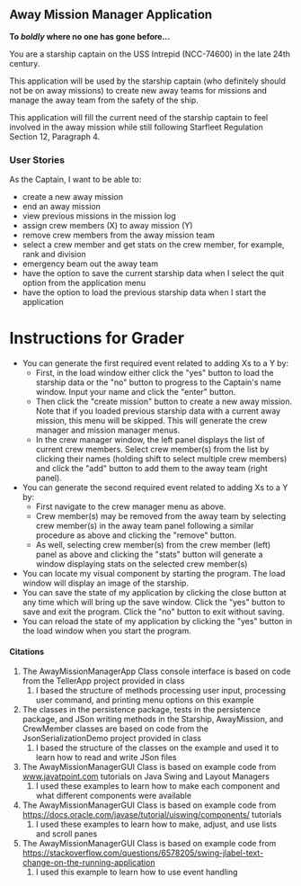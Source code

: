 ## Away Mission Manager Application

**To *boldly* where no one has gone before...**

You are a starship captain on the USS Intrepid (NCC-74600) in the late 24th century.

This application will be used by the starship captain (who definitely should not be on away missions) to create new
away teams for missions and manage the away team from the safety of the ship.

This application will fill the current need of the starship captain to feel involved in the away mission while still
following Starfleet Regulation Section 12, Paragraph 4.

### User Stories

As the Captain, I want to be able to:
- create a new away mission
- end an away mission
- view previous missions in the mission log
- assign crew members (X) to away mission (Y)
- remove crew members from the away mission team
- select a crew member and get stats on the crew member, for example, rank and division
- emergency beam out the away team 
- have the option to save the current starship data when I select the quit option from the application menu 
- have the option to load the previous starship data when I start the application

# Instructions for Grader

- You can generate the first required event related to adding Xs to a Y by:
  - First, in the load window either click the "yes" button to load the starship data or the "no" button to progress to
  the Captain's name window. Input your name and click the "enter" button.
  - Then click the "create mission" button to create a new away mission. Note that if you loaded previous starship data
  with a current away mission, this menu will be skipped. This will generate the crew manager and mission manager menus.
  - In the crew manager window, the left panel displays the list of current crew members. Select crew member(s) from 
  the list by clicking their names (holding shift to select multiple crew members) and click the "add" button to add 
  them to the away team (right panel).
- You can generate the second required event related to adding Xs to a Y by:
  - First navigate to the crew manager menu as above.
  - Crew member(s) may be removed from the away team by selecting crew member(s) in the away team panel following a
  similar procedure as above and clicking the "remove" button.
  - As well, selecting crew member(s) from the crew member (left) panel as above and clicking the "stats" button will
  generate a window displaying stats on the selected crew member(s)
- You can locate my visual component by starting the program. The load window will display an image of the starship.
- You can save the state of my application by clicking the close button at any time which will bring up the save window.
Click the "yes" button to save and exit the program. Click the "no" button to exit without saving.
- You can reload the state of my application by clicking the "yes" button in the load window when you start the program.

#### Citations
1. The AwayMissionManagerApp Class console interface is based on code from the TellerApp project provided in class 
   1. I based the structure of methods processing user input, processing user command, and printing menu options on this 
       example
2. The classes in the persistence package, tests in the persistence package, and JSon writing methods in the Starship, 
   AwayMission, and CrewMember classes are based on code from the JsonSerializationDemo project provided in class 
   1. I based the structure of the classes on the example and used it to learn how to read and write JSon files
3. The AwayMissionManagerGUI Class is based on example code from www.javatpoint.com tutorials on Java Swing and Layout 
Managers
   1. I used these examples to learn how to make each component and what different components were available
4. The AwayMissionManagerGUI Class is based on example code from https://docs.oracle.com/javase/tutorial/uiswing/components/
tutorials
   1. I used these examples to learn how to make, adjust, and use lists and scroll panes
5. The AwayMissionManagerGUI Class is based on example code from https://stackoverflow.com/questions/6578205/swing-jlabel-text-change-on-the-running-application
    1. I used this example to learn how to use event handling